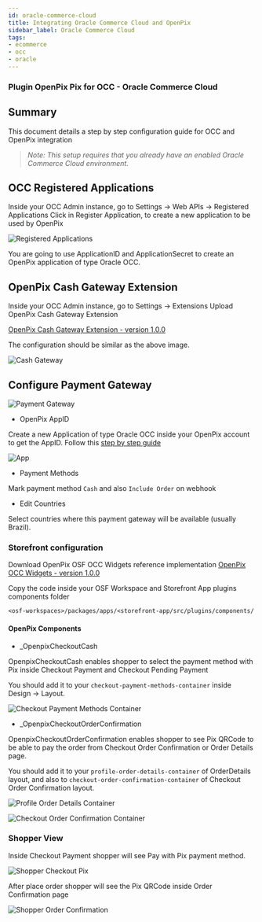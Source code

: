 ```yaml
---
id: oracle-commerce-cloud
title: Integrating Oracle Commerce Cloud and OpenPix
sidebar_label: Oracle Commerce Cloud
tags:
- ecommerce
- occ
- oracle
---
```


### Plugin OpenPix Pix for OCC - Oracle Commerce Cloud

## Summary

This document details a step by step configuration guide for OCC and OpenPix integration

> *Note: This setup requires that you already have an enabled Oracle Commerce Cloud environment.*

## OCC Registered Applications

Inside your OCC Admin instance, go to Settings -> Web APIs -> Registered Applications
Click in Register Application, to create a new application to be used by OpenPix

![Registered Applications](/img/occ/register-application.png)

You are going to use ApplicationID and ApplicationSecret to create an OpenPix application of type Oracle OCC.

## OpenPix Cash Gateway Extension

Inside your OCC Admin instance, go to Settings -> Extensions
Upload OpenPix Cash Gateway Extension

[OpenPix Cash Gateway Extension - version 1.0.0](pathname:///occ/openpix-cash-gateway-1.0.0.zip)

The configuration should be similar as the above image.

![Cash Gateway](/img/occ/cash-gateway.png)

## Configure Payment Gateway

![Payment Gateway](/img/occ/payment-gateway.png)

- OpenPix AppID

Create a new Application of type Oracle OCC inside your OpenPix account to get the AppID. Follow this [step by step guide](../apis/api-getting-started.md)

![App](/img/ecommerce/occ-app.png)

- Payment Methods

Mark payment method `Cash` and also `Include Order` on webhook

- Edit Countries

Select countries where this payment gateway will be available (usually Brazil).

### Storefront configuration

Download OpenPix OSF OCC Widgets reference implementation 
[OpenPix OCC Widgets - version 1.0.0](pathname:///occ/openpix-occ-widgets-1.0.0.zip)

Copy the code inside your OSF Workspace and Storefront App plugins components folder

```
<osf-workspaces>/packages/apps/<storefront-app/src/plugins/components/
```

#### OpenPix Components

- _OpenpixCheckoutCash

OpenpixCheckoutCash enables shopper to select the payment method with Pix inside Checkout Payment and Checkout Pending Payment

You should add it to your `checkout-payment-methods-container` inside Design -> Layout.

![Checkout Payment Methods Container](/img/occ/checkout-payment-methods-container.png)

- _OpenpixCheckoutOrderConfirmation

OpenpixCheckoutOrderConfirmation enables shopper to see Pix QRCode to be able to pay the order from Checkout Order Confirmation or Order Details page.

You should add it to your `profile-order-details-container` of OrderDetails layout, and also to `checkout-order-confirmation-container` of Checkout Order Confirmation layout.

![Profile Order Details Container](/img/occ/profile-order-details-container.png)

![Checkout Order Confirmation Container](/img/occ/checkout-order-confirmation-container.png)

### Shopper View

Inside Checkout Payment shopper will see Pay with Pix payment method.

![Shopper Checkout Pix](/img/occ/shopper-checkout-pix.png)

After place order shopper will see the Pix QRCode inside Order Confirmation page

![Shopper Order Confirmation](/img/occ/shopper-order-confirmation.png)



